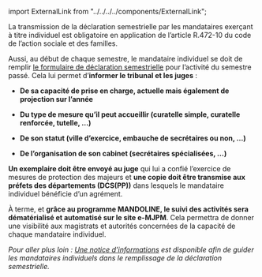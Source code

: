 import ExternalLink from "../../../../components/ExternalLink";

La transmission de la déclaration semestrielle par les mandataires exerçant à titre individuel est obligatoire en application de l’article R.472-10 du code de l’action sociale et des familles.
<br />

Aussi, au début de chaque semestre, le mandataire individuel se doit de remplir <ExternalLink>[le formulaire de déclaration semestrielle](https://wikipedia.org)</ExternalLink> pour l’activité du semestre passé. Cela lui permet d’**informer le tribunal et les juges** :
<br />

- **De sa capacité de prise en charge, actuelle mais également de projection sur l’année**

- **Du type de mesure qu’il peut accueillir (curatelle simple, curatelle renforcée, tutelle, …)**

- **De son statut (ville d’exercice, embauche de secrétaires ou non, …)**

- **De l’organisation de son cabinet (secrétaires spécialisées, …)**
  <br />

**Un exemplaire doit être envoyé au juge** qui lui a confié l’exercice de mesures de protection des majeurs et **une copie doit être transmise aux préfets des départements (DCS(PP))** dans lesquels le mandataire individuel bénéficie d’un agrément.
<br />

À terme, et **grâce au programme MANDOLINE, le suivi des activités sera dématérialisé et automatisé sur le site e-MJPM**. Cela permettra de donner une visibilité aux magistrats et autorités concernées de la capacité de chaque mandataire individuel.
<br />

_Pour aller plus loin : <ExternalLink>[Une notice d’informations](https://wikipedia.org)</ExternalLink> est disponible afin de guider les mandataires individuels dans le remplissage de la déclaration semestrielle._
